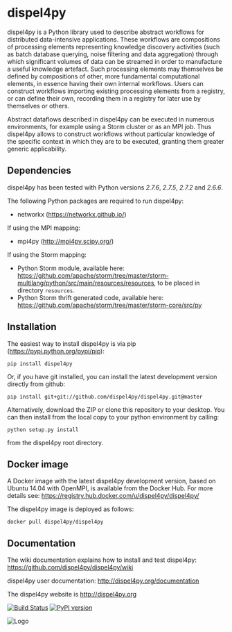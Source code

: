 dispel4py
=========

dispel4py is a Python library used to describe abstract workflows for distributed data-intensive applications. These workflows are compositions of processing elements representing knowledge discovery activities (such as batch database querying, noise filtering and data aggregation) through which significant volumes of data can be streamed in order to manufacture a useful knowledge artefact. Such processing elements may themselves be defined by compositions of other, more fundamental computational elements, in essence having their own internal workflows. Users can construct workflows importing existing processing elements from a registry, or can define their own, recording them in a registry for later use by themselves or others.

Abstract dataflows described in dispel4py can be executed in numerous environments, for example using a Storm cluster or as an MPI job. Thus dispel4py allows to construct workflows without particular knowledge of the specific context in which they are to be executed, granting them greater generic applicability.

Dependencies 
------------

dispel4py has been tested with Python versions *2.7.6*, *2.7.5*, *2.7.2* and *2.6.6*.

The following Python packages are required to run dispel4py:

- networkx (https://networkx.github.io/)

If using the MPI mapping:

- mpi4py (http://mpi4py.scipy.org/)

If using the Storm mapping:

- Python Storm module, available here: https://github.com/apache/storm/tree/master/storm-multilang/python/src/main/resources/resources, to be placed in directory `resources`.
- Python Storm thrift generated code, available here: https://github.com/apache/storm/tree/master/storm-core/src/py

Installation
------------

The easiest way to install dispel4py is via pip (https://pypi.python.org/pypi/pip):

`pip install dispel4py`

Or, if you have git installed, you can install the latest development version directly from github:

`pip install git+git://github.com/dispel4py/dispel4py.git@master`

Alternatively, download the ZIP or clone this repository to your desktop. You can then install from the local copy to your python environment by calling:

`python setup.py install`

from the dispel4py root directory.

Docker image
------------

A Docker image with the latest dispel4py development version, based on Ubuntu 14.04 with OpenMPI, is available from the Docker Hub. For more details see: https://registry.hub.docker.com/u/dispel4py/dispel4py/

The dispel4py image is deployed as follows:

`docker pull dispel4py/dispel4py`

Documentation
-------------

The wiki documentation explains how to install and test dispel4py: https://github.com/dispel4py/dispel4py/wiki

dispel4py user documentation: http://dispel4py.org/documentation

The dispel4py website is http://dispel4py.org


[![Build Status](https://travis-ci.org/dispel4py/dispel4py.svg)](https://travis-ci.org/dispel4py/dispel4py)
[![PyPI version](https://badge.fury.io/py/dispel4py.svg)](http://badge.fury.io/py/dispel4py)


![Logo](http://www2.epcc.ed.ac.uk/~amrey/VERCE/Dispel4Py/_static/DISPEL4PY_web_trans.png)

